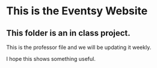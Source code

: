 # This is the Eventsy Website

## This folder is an in class project.

This is the professor file and we will be updating it weekly.

I hope this shows something useful.
